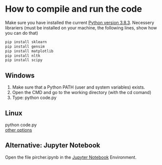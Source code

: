 # How to compile and run the code
Make sure you have installed the current [Python version 3.8.3](https://www.python.org/downloads/).
Necessery librariers (must be installed on your machine, the following lines, show how you can do that)

```bash
pip install sklearn
pip install gensim
pip install matplotlib
pip install nltk
pip install scipy
```
 
## Windows
1) Make sure that a Python PATH (user and system variables) exists.
2) Open the CMD and go to the working directory (with the cd comand)
3) Type: python code.py


## Linux
python code.py<br>
[other options](https://askubuntu.com/questions/244378/running-python-file-in-terminal)


## Alternative: Jupyter Notebook
Open the file pircher.ipynb in the [Jupyter Notebook](https://jupyter.org/install) Environment.
